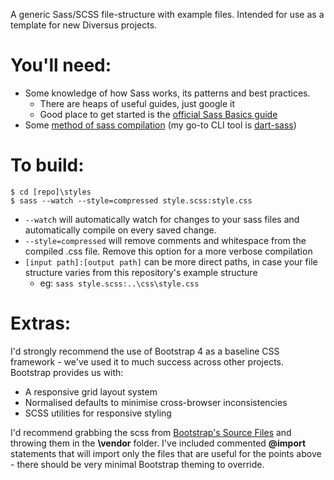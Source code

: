 A generic Sass/SCSS file-structure with example files. Intended for use as a template for new Diversus projects.

# You'll need:
 - Some knowledge of how Sass works, its patterns and best practices.
	 - There are heaps of useful guides, just google it
	 - Good place to get started is the [official Sass Basics guide](https://sass-lang.com/guide)
- Some [method of sass compilation](https://sass-lang.com/install) (my go-to CLI tool is [dart-sass](https://github.com/sass/dart-sass/releases/latest))

# To build:	
    $ cd [repo]\styles
    $ sass --watch --style=compressed style.scss:style.css
 - `--watch` will automatically watch for changes to your sass files and automatically compile on every saved change.
 - `--style=compressed` will remove comments and whitespace from the compiled .css file. Remove this option for a more verbose compilation
 - `[input path]:[output path]` can be more direct paths, in case your file structure varies from this repository's example structure
	 - eg: `sass style.scss:..\css\style.css`

# Extras:
I'd strongly recommend the use of Bootstrap 4 as a baseline CSS framework - we've used it to much success across other projects. Bootstrap provides us with:
 - A responsive grid layout system
 - Normalised defaults to minimise cross-browser inconsistencies
 - SCSS utilities for responsive styling

I'd recommend grabbing the scss from [Bootstrap's Source Files](https://getbootstrap.com/docs/4.3/getting-started/download/) and throwing them in the **\vendor** folder.
I've included commented **@import** statements that will import only the files that are useful for the points above - there should be very minimal Bootstrap theming to override.